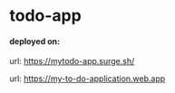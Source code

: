 # todo-app
#### deployed on:

url: https://mytodo-app.surge.sh/

url: https://my-to-do-application.web.app
